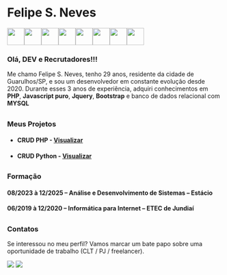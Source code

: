 # Felipe S. Neves 
<img loading="lazy" src="https://cdn.jsdelivr.net/gh/devicons/devicon/icons/php/php-original.svg" width="40" height="40"/><img loading="lazy" src="https://cdn.jsdelivr.net/gh/devicons/devicon/icons/mysql/mysql-original-wordmark.svg" width="40" height="40"/><img loading="lazy" src="https://cdn.jsdelivr.net/gh/devicons/devicon/icons/javascript/javascript-original.svg" width="40" height="40"/><img loading="lazy" src="https://cdn.jsdelivr.net/gh/devicons/devicon/icons/jquery/jquery-original-wordmark.svg" width="40" height="40"/><img loading="lazy" src="https://cdn.jsdelivr.net/gh/devicons/devicon/icons/html5/html5-original-wordmark.svg" width="40" height="40"/><img loading="lazy" src="https://cdn.jsdelivr.net/gh/devicons/devicon/icons/css3/css3-original-wordmark.svg" width="40" height="40"/><img loading="lazy" src="https://cdn.jsdelivr.net/gh/devicons/devicon/icons/bootstrap/bootstrap-original.svg" width="40" height="40"/><img loading="lazy" src="https://cdn.jsdelivr.net/gh/devicons/devicon/icons/git/git-original-wordmark.svg" width="40" height="40"/>

### Olá, DEV e Recrutadores!!!

Me chamo Felipe S. Neves, tenho 29 anos, residente da cidade de Guarulhos/SP, e sou um desenvolvedor em constante evolução desde 2020. Durante esses 3 anos de experiência, adquiri conhecimentos em **PHP**, **Javascript puro**, **Jquery**, **Bootstrap** e banco de dados relacional com **MYSQL**

##

### Meus Projetos
* #### CRUD PHP - [Visualizar](https://github.com/NevesSFelipe/CRUD_PHP)

* #### CRUD Python - [Visualizar](https://github.com/NevesSFelipe/CRUD_Python)
          

##

### Formação
#### 08/2023 à 12/2025 – Análise e Desenvolvimento de Sistemas – Estácio
#### 06/2019 à 12/2020 – Informática para Internet – ETEC de Jundiaí

##

### Contatos
Se interessou no meu perfil? Vamos marcar um bate papo sobre uma oportunidade de trabalho (CLT / PJ / freelancer).
<div>
  <a href = "mailto:felipe.s.neves@outlook.com"><img loading="lazy" src="https://img.shields.io/badge/Microsoft_Outlook-0078D4?style=for-the-badge&logo=microsoft-outlook&logoColor=white" target="_blank"></a>
  <a href="https://www.linkedin.com/in/felipe-s-neves-5858aa281/" target="_blank"><img loading="lazy" src="https://img.shields.io/badge/-LinkedIn-%230077B5?style=for-the-badge&logo=linkedin&logoColor=white" target="_blank"></a>   
</div>

